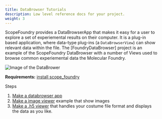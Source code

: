 ```yaml
---
title: DataBrowser Tutorials
description: Low level reference docs for your project.
weight: 3
---
```


[getting_started_docs]:/docs/1_getting-started/


ScopeFoundry provides a DataBrowserApp that makes it easy for a user to explore a set of experiemental results on their computer. It is a plug-in based application, where data-type plug-ins (a `DataBrowserView`) can show relevant data within the file. The [FoundryDataBrowser] project is an example of the ScopeFoundry DataBrowser with a number of Views used to browse common experiemental data the Molecular Foundry.

![ Image of the DataBrower ](databrowse_1.png)

**Requirements:** [install scope_foundry][getting_started_docs]

Steps

1. [Make a databrowser app](1_data-browser-app)
2. [Make a image viewer](2_data-browser-viewer) example that show images
3. [Make a .h5 viewer](2_data-browser-viewer) that handles your costume file format and displays the data as you like.
